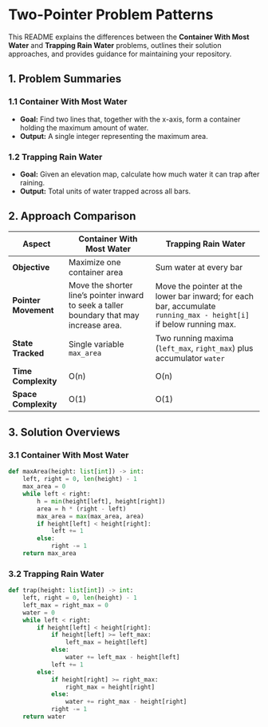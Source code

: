 # Two-Pointer Problem Patterns

This README explains the differences between the **Container With Most Water** and **Trapping Rain Water** problems, outlines their solution approaches, and provides guidance for maintaining your repository.

## 1. Problem Summaries

### 1.1 Container With Most Water
- **Goal:** Find two lines that, together with the x-axis, form a container holding the maximum amount of water.  
- **Output:** A single integer representing the maximum area.

### 1.2 Trapping Rain Water
- **Goal:** Given an elevation map, calculate how much water it can trap after raining.  
- **Output:** Total units of water trapped across all bars.

## 2. Approach Comparison

| Aspect               | Container With Most Water                                                                 | Trapping Rain Water                                                          |
|----------------------|-------------------------------------------------------------------------------------------|-------------------------------------------------------------------------------|
| **Objective**        | Maximize one container area                                                               | Sum water at every bar                                                        |
| **Pointer Movement** | Move the shorter line’s pointer inward to seek a taller boundary that may increase area.  | Move the pointer at the lower bar inward; for each bar, accumulate `running_max - height[i]` if below running max. |
| **State Tracked**    | Single variable `max_area`                                                                | Two running maxima (`left_max`, `right_max`) plus accumulator `water`         |
| **Time Complexity**  | O(n)                                                                                      | O(n)                                                                          |
| **Space Complexity** | O(1)                                                                                      | O(1)                                                                          |

## 3. Solution Overviews

### 3.1 Container With Most Water
```python
def maxArea(height: list[int]) -> int:
    left, right = 0, len(height) - 1
    max_area = 0
    while left < right:
        h = min(height[left], height[right])
        area = h * (right - left)
        max_area = max(max_area, area)
        if height[left] < height[right]:
            left += 1
        else:
            right -= 1
    return max_area
```

### 3.2 Trapping Rain Water
```python
def trap(height: list[int]) -> int:
    left, right = 0, len(height) - 1
    left_max = right_max = 0
    water = 0
    while left < right:
        if height[left] < height[right]:
            if height[left] >= left_max:
                left_max = height[left]
            else:
                water += left_max - height[left]
            left += 1
        else:
            if height[right] >= right_max:
                right_max = height[right]
            else:
                water += right_max - height[right]
            right -= 1
    return water
```
